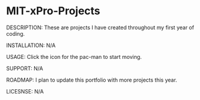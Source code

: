 # MIT-xPro-Projects

DESCRIPTION:
These are projects I have created throughout my first year of coding.

INSTALLATION:
N/A

USAGE:
Click the icon for the pac-man to start moving.

SUPPORT:
N/A

ROADMAP:
I plan to update this portfolio with more projects this year.

LICESNSE:
N/A
